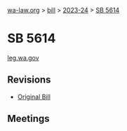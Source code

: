 [wa-law.org](/) > [bill](/bill/) > [2023-24](/bill/2023-24/) > [SB 5614](/bill/2023-24/sb/5614/)

# SB 5614
[leg.wa.gov](https://app.leg.wa.gov/billsummary?BillNumber=5614&Year=2023&Initiative=false)

## Revisions
* [Original Bill](1/)

## Meetings